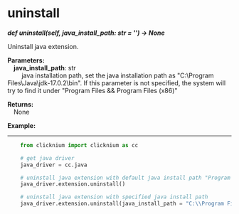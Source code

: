 # uninstall

***def uninstall(self, java_install_path: str = '') -> None*** 

Uninstall java extension.

**Parameters:**  
    &emsp;**java_install_path**: str  
        &emsp;&emsp; java installation path, set the java installation path as "C:\\Program Files\\Java\\jdk-17.0.2\\bin". If this parameter is not specified, the system will try to find it under "Program Files && Program Files (x86)" 

**Returns:**  
    &emsp;None

**Example:**
***
```python
    from clicknium import clicknium as cc

    # get java driver
    java_driver = cc.java

    # uninstall java extension with default java install path "Program Files && Program Files (x86)"
    java_driver.extension.uninstall()

    # uninstall java extension with specified java install path
    java_driver.extension.uninstall(java_install_path = "C:\\Program Files\\Java\\jdk-17.0.2\\bin")

```